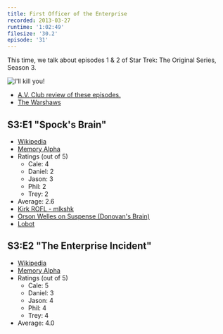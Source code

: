 ```yaml
---
title: First Officer of the Enterprise
recorded: 2013-03-27
runtime: '1:02:49'
filesize: '30.2'
episode: '31'
---
```


This time, we talk about episodes 1 & 2 of Star Trek: The Original Series, Season 3.

![I'll kill you!](https://jawgrind.s3.amazonaws.com/Jawgrind-Episode-31.jpg)

- [A.V. Club review of these episodes.](http://www.avclub.com/articles/spocks-brainthe-enterprise-incident,36001/)
- [The Warshaws](http://warshaws.net/)

## S3:E1 "Spock's Brain"

- [Wikipedia](http://en.wikipedia.org/wiki/Spock%27s_Brain)
- [Memory Alpha](http://en.memory-alpha.org/wiki/Spock%27s_Brain_(episode))
- Ratings (out of 5)
    - Cale: 4
    - Daniel: 2
    - Jason: 3
    - Phil: 2
    - Trey: 2
- Average: 2.6
- [Kirk ROFL - mlkshk](https://mltshp.com/p/PQNT)
- [Orson Welles on Suspense (Donovan's Brain)](http://archive.org/details/OrsonWellesOnSuspense)
- [Lobot](http://starwars.wikia.com/wiki/Lobot)

## S3:E2 "The Enterprise Incident"

- [Wikipedia](http://en.wikipedia.org/wiki/The_Enterprise_Incident)
- [Memory Alpha](http://en.memory-alpha.org/wiki/The_Enterprise_Incident_(episode))
- Ratings (out of 5)
    - Cale: 5
    - Daniel: 3
    - Jason: 4
    - Phil: 4
    - Trey: 4
- Average: 4.0
